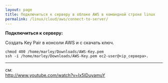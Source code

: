 ```yaml
---
layout: page
title: Подключиться к серверу в облаке AWS в командной строке linux
permalink: /linux/cloud/aws/connect-to-server/
---
```


**Подключиться к серверу:**

Создать Key Pair в консоли AWS и с скачать ключ.

    chmod 400 /home/marley/Downloads/AWS-Key.pem
    ssh -i /home/marley/Downloads/AWS-Key.pem ec2-user@<ip_сервера>.

___


см:  
http://www.youtube.com/watch?v=Ix5IDuyamuY  
